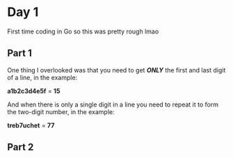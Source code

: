 # Day 1

First time coding in Go so this was pretty rough lmao

## Part 1

One thing I overlooked was that you need to get ***ONLY*** the first and last digit of a line, in the example:

**a1b2c3d4e5f** = **15**

And when there is only a single digit in a line you need to repeat it to form the two-digit number, in the example:

**treb7uchet** = **77**

## Part 2
